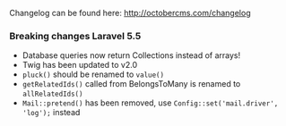 Changelog can be found here: http://octobercms.com/changelog

### Breaking changes Laravel 5.5

- Database queries now return Collections instead of arrays!
- Twig has been updated to v2.0
- `pluck()` should be renamed to `value()`
- `getRelatedIds()` called from BelongsToMany is renamed to `allRelatedIds()`
- `Mail::pretend()` has been removed, use `Config::set('mail.driver', 'log');` instead
